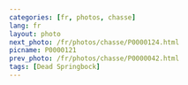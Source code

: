 ```yaml
---
categories: [fr, photos, chasse]
lang: fr
layout: photo
next_photo: /fr/photos/chasse/P0000124.html
picname: P0000121
prev_photo: /fr/photos/chasse/P0000042.html
tags: [Dead Springbock]
---
```

